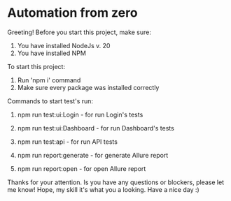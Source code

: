 # Automation from zero
Greeting! 
Before you start this project, make sure:
1) You have installed NodeJs v. 20
2) You have installed NPM

To start this project:
1) Run 'npm i' command
2) Make sure every package was installed correctly

Commands to start test's run:
1) npm run test:ui:Login - for run Login's tests
2) npm run test:ui:Dashboard - for run Dashboard's tests
3) npm run test:api - for run API tests

4) npm run report:generate - for generate Allure report
5) npm run report:open - for open Allure report 

Thanks for your attention. Is you have any questions or blockers, please let me know!
Hope, my skill it's what you a looking.
Have a nice day :)
